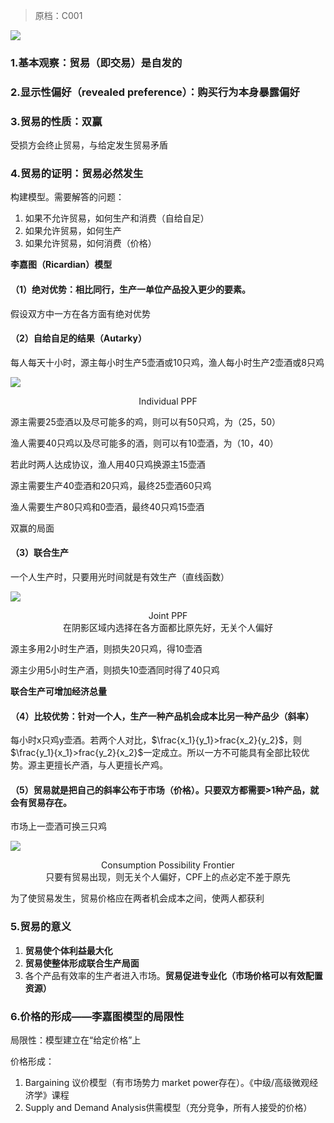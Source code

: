 > 原档：C001

![](C001.png)

### 1.基本观察：贸易（即交易）是自发的

### 2.显示性偏好（revealed preference）：购买行为本身暴露偏好

### 3.贸易的性质：双赢

受损方会终止贸易，与给定发生贸易矛盾

### 4.贸易的证明：贸易必然发生

构建模型。需要解答的问题：

1. 如果不允许贸易，如何生产和消费（自给自足）
2. 如果允许贸易，如何生产
3. 如果允许贸易，如何消费（价格）

**李嘉图（Ricardian）模型**

#### （1）绝对优势：相比同行，生产一单位产品投入更少的要素。

假设双方中一方在各方面有绝对优势

#### （2）自给自足的结果（Autarky）

每人每天十小时，源主每小时生产5壶酒或10只鸡，渔人每小时生产2壶酒或8只鸡

![](C001-1.png)
<center>Individual PPF</center>

源主需要25壶酒以及尽可能多的鸡，则可以有50只鸡，为（25，50）

渔人需要40只鸡以及尽可能多的酒，则可以有10壶酒，为（10，40）

若此时两人达成协议，渔人用40只鸡换源主15壶酒

源主需要生产40壶酒和20只鸡，最终25壶酒60只鸡

渔人需要生产80只鸡和0壶酒，最终40只鸡15壶酒

双赢的局面

#### （3）联合生产

一个人生产时，只要用光时间就是有效生产（直线函数）

![](C001-2.png)
<center>Joint PPF<br>在阴影区域内选择在各方面都比原先好，无关个人偏好</center>

源主多用2小时生产酒，则损失20只鸡，得10壶酒

源主少用5小时生产酒，则损失10壶酒同时得了40只鸡

**联合生产可增加经济总量**

#### （4）比较优势：针对一个人，生产一种产品机会成本比另一种产品少（斜率）

每小时x只鸡y壶酒。若两个人对比，$\frac{x_1}{y_1}>frac{x_2}{y_2}$，则$\frac{y_1}{x_1}>frac{y_2}{x_2}$一定成立。所以一方不可能具有全部比较优势。源主更擅长产酒，与人更擅长产鸡。

#### （5）贸易就是把自己的斜率公布于市场（价格）。只要双方都需要>1种产品，就会有贸易存在。

市场上一壶酒可换三只鸡

![](C001-3.png)
<center>Consumption Possibility Frontier<br>只要有贸易出现，则无关个人偏好，CPF上的点必定不差于原先</center>

为了使贸易发生，贸易价格应在两者机会成本之间，使两人都获利

### 5.贸易的意义

1. **贸易使个体利益最大化**
2. **贸易使整体形成联合生产局面**
3. 各个产品有效率的生产者进入市场。**贸易促进专业化（市场价格可以有效配置资源）**

### 6.价格的形成——李嘉图模型的局限性

局限性：模型建立在“给定价格”上

价格形成：

1. Bargaining 议价模型（有市场势力 market power存在）。《中级/高级微观经济学》课程
2. Supply and Demand Analysis供需模型（充分竞争，所有人接受的价格）